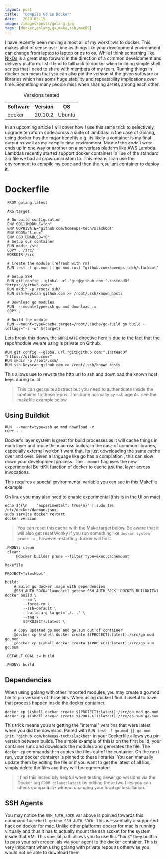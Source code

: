 ```yaml
---
layout: post
title:  "Compile Go In Docker"
date:   2020-03-15
image: /images/posts/golang.jpg
tags: [docker,golang,go,make,ssh,macOS]
---
```


I have recently been moving almost all of my workflows to docker. This makes allot of sense over time as things like your development environment can change from laptop to laptop or os to os. While I think something like [NixOs](https://nixos.org/) is a great step forward in the direction of a common development and delivery platform. I still tend to fallback to docker when building simple shell scripts that I need to share with members of my team. Running things in docker can mean that you can also
pin the version of the  given software or libraries which has some huge stability and repeatability implications over time. Something many people miss when sharing assets among each other.


<!--more-->


<table>
    <caption>Versions tested</caption>
    <tbody>
        <tr>
            <th>Software</th>
            <th>Version</th>
            <th>OS</th>
        </tr>
        <tr>
            <td>docker</td>
            <td>20.10.2</td>
            <td>Ubuntu</td>
        </tr>
    </tbody>
</table>

In an upcoming article I will cover how I use this same trick to selectively upgrade terraform code across a suite of lambdas. In the case of Golang, using docker has the major benefits e.g. its likely a container is my final output as well as my compile time environment. Most of the code I write ends up in one way or another on a serverless platform like AWS Lambda. Lambdas recently started support docker containers in liue of the standard zip file we had all grown accustom to. This means I can use the
environment to compile my code and then the resultant container to deploy it.


# Dockerfile

```docker
 FROM golang:latest
 
 ARG target
 
 # Go build configuration
 ENV GO111MODULE="on"
 ENV GOPRIVATE="github.com/homeops-tech/slackbot"
 ENV GOOS="linux"
 ENV CGO_ENABLED="0"
 # Setup our container
 RUN mkdir /src
 COPY . /src/
 WORKDIR /src
 
 # Create the module (refresh with rm)
 RUN test -f go.mod || go mod init "github.com/homeops-tech/slackbot"
 
 # Setup SSH
 RUN git config --global url."git@github.com:".insteadOf "https://github.com/"
 RUN mkdir -p /root/.ssh/
 RUN ssh-keyscan github.com >> /root/.ssh/known_hosts
 
 # Download go modules
 RUN  --mount=type=ssh go mod download -x
 COPY . .
 
 # Build the module
 RUN --mount=type=cache,target=/root/.cache/go-build go build -ldflags="-s -w" ${target}
```

Lets break this down, the `GOPRIVATE` directive here is due to the fact that the repo/module we are using is private on Github.

```shell
RUN git config --global url."git@github.com:".insteadOf "https://github.com/"
RUN mkdir -p /root/.ssh/
RUN ssh-keyscan github.com >> /root/.ssh/known_hosts
```

This allows use to rewrite the http url to ssh and download the known host keys during build.

> This can get quite abstract but you need to authenticate inside the container to these repos. This done normally by ssh agents. see the makefile example below.

## Using Buildkit

```shell
RUN  --mount=type=ssh go mod download -x
COPY . .
```

Docker's layer system is great for build processes as it will cache things in each layer and reuse them across builds. In the case of common libraries, especially external we don't want that. Its just downloading the same cache over and over. Given a language like go has a compilation , this can slow down your development process. The `--mount` flag uses the new experimental BuildKit function of docker to cache just that layer across invocations.

This requires a special environmental variable you can see in this Makefile example

On linux you may also need to enable experimental (this is in the UI on mac)

```shell
echo $'{\n    "experimental": true\n}' | sudo tee /etc/docker/daemon.json;
sudo service docker restart
docker version
```

> You can reset this cache with the Make target below. Be aware that it will also get reset/wonky if you run something like `docker system prune -a` , however restarting docker will fix it.

```make
.PHONY: clean
 clean:
     @docker builder prune --filter type=exec.cachemount

```


`Makefile`


```make
PROJECT="slackbot"

build:
    # Build go docker image with dependencies 
    @SSH_AUTH_SOCK=`launchctl getenv SSH_AUTH_SOCK` DOCKER_BUILDKIT=1 docker build \
        --rm \
        --force-rm \
        --ssh=default \
        --build-arg target='./...' \
        --tag \
        $(PROJECT):latest \
        .
    # Copy updated go.mod and go.sum out of container
    @docker cp $(shell docker create $(PROJECT):latest):/src/go.mod go.mod
    @docker cp $(shell docker create $(PROJECT):latest):/src/go.sum go.sum

.DEFAULT_GOAL := build

.PHONY: build
```

## Dependencies

When using golang with other imported modules, you may create a go.mod file to pin versions of those libs. When using docker I find it useful to have that process happen inside the docker container. 

```shell
docker cp $(shell docker create $(PROJECT):latest):/src/go.mod go.mod
docker cp $(shell docker create $(PROJECT):latest):/src/go.sum go.sum
```

This trick means you are getting the "internal" versions that were latest when you did the download. Paired with `RUN test -f go.mod || go mod init "github.com/homeops-tech/slackbot"` in your Dockerfile allows you pin version between builds. The simple example of this is on the first build, your container runs and downloads the modules and generates the file. The `docker cp` commands then copies the files out of the container. On the next run, your docker container is pinned to these libraries. You can manually update them by editing the file or if you want to get the latest of all libs, simply delete the files and they will be regenerated.


> I find this incredibily helpful when testing newer go versions via the Docker tag `FROM golang:latest` by editing these two files you can check compatibilty without changing your local go installation.


## SSH Agents

You may notice the `SSH_AUTH_SOCK` var above is pointed towards this command `launchctl getenv SSH_AUTH_SOCK`. This is essentially a supported hack on docker for mac. Unlike other platforms docker for mac is running virtually and thus it has to actually mount the ssh socket for the system inside that VM. This special path allows you to use this "hack" they built in to pass your ssh credentials via your agent to the docker container. This is very important when using golang with private repos as otherwise you would not be able to download them
